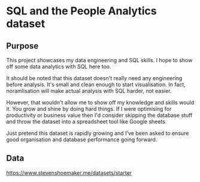 
# SQL and the People Analytics dataset

## Purpose

This project showcases my data engineering and SQL skills. I hope to show off some data analytics with SQL here too.

It should be noted that this dataset doesn't really need any engineering before analysis. It's small and clean enough to start visualisation. In fact, noramlisation will make actual analysis with SQL harder, not easier.

However, that wouldn't allow me to show off my knowledge and skills would it. You grow and shine by doing hard things. If I were optimising for productivity or business value then I'd consider skipping the database stuff and throw the dataset into a spreadsheet tool like Google sheets.

Just pretend this dataset is rapidly growing and I've been asked to ensure good organisation and database performance going forward.

## Data

https://www.stevenshoemaker.me/datasets/starter
